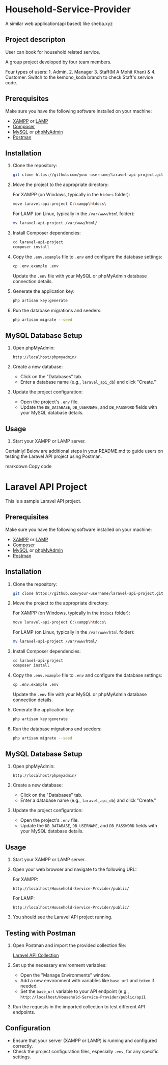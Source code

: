 # Household-Service-Provider

A similar web application(api based) like sheba.xyz

## Project descripton

User can book for household related service.

A group project developed by four team members.

Four types of users: 1. Admin, 2. Manager 3. Staff(M A Mohit Khan) & 4. Customer.
Switch to the kemono_koda branch to check Staff's service code.

## Prerequisites

Make sure you have the following software installed on your machine:

- [XAMPP](https://www.apachefriends.org/index.html) or [LAMP](https://bitnami.com/stack/lamp)
- [Composer](https://getcomposer.org/)
- [MySQL](https://dev.mysql.com/downloads/mysql/) or [phpMyAdmin](https://www.phpmyadmin.net/)
- [Postman](https://www.postman.com/)

## Installation

1. Clone the repository:

    ```bash
    git clone https://github.com/your-username/laravel-api-project.git
    ```

2. Move the project to the appropriate directory:

   For XAMPP (on Windows, typically in the `htdocs` folder):

    ```bash
    move laravel-api-project C:\xampp\htdocs\
    ```

   For LAMP (on Linux, typically in the `/var/www/html` folder):

    ```bash
    mv laravel-api-project /var/www/html/
    ```

3. Install Composer dependencies:

    ```bash
    cd laravel-api-project
    composer install
    ```

4. Copy the `.env.example` file to `.env` and configure the database settings:

    ```bash
    cp .env.example .env
    ```

    Update the `.env` file with your MySQL or phpMyAdmin database connection details.

5. Generate the application key:

    ```bash
    php artisan key:generate
    ```

6. Run the database migrations and seeders:

    ```bash
    php artisan migrate --seed
    ```

## MySQL Database Setup

1. Open phpMyAdmin:

    ```url
    http://localhost/phpmyadmin/
    ```

2. Create a new database:

    - Click on the "Databases" tab.
    - Enter a database name (e.g., `laravel_api_db`) and click "Create."

3. Update the project configuration:

    - Open the project's `.env` file.
    - Update the `DB_DATABASE`, `DB_USERNAME`, and `DB_PASSWORD` fields with your MySQL database details.

## Usage

1. Start your XAMPP or LAMP server.


Certainly! Below are additional steps in your README.md to guide users on testing the Laravel API project using Postman.

markdown
Copy code
# Laravel API Project

This is a sample Laravel API project.

## Prerequisites

Make sure you have the following software installed on your machine:

- [XAMPP](https://www.apachefriends.org/index.html) or [LAMP](https://bitnami.com/stack/lamp)
- [Composer](https://getcomposer.org/)
- [MySQL](https://dev.mysql.com/downloads/mysql/) or [phpMyAdmin](https://www.phpmyadmin.net/)
- [Postman](https://www.postman.com/)

## Installation

1. Clone the repository:

    ```bash
    git clone https://github.com/your-username/laravel-api-project.git
    ```

2. Move the project to the appropriate directory:

   For XAMPP (on Windows, typically in the `htdocs` folder):

    ```bash
    move laravel-api-project C:\xampp\htdocs\
    ```

   For LAMP (on Linux, typically in the `/var/www/html` folder):

    ```bash
    mv laravel-api-project /var/www/html/
    ```

3. Install Composer dependencies:

    ```bash
    cd laravel-api-project
    composer install
    ```

4. Copy the `.env.example` file to `.env` and configure the database settings:

    ```bash
    cp .env.example .env
    ```

    Update the `.env` file with your MySQL or phpMyAdmin database connection details.

5. Generate the application key:

    ```bash
    php artisan key:generate
    ```

6. Run the database migrations and seeders:

    ```bash
    php artisan migrate --seed
    ```

## MySQL Database Setup

1. Open phpMyAdmin:

    ```url
    http://localhost/phpmyadmin/
    ```

2. Create a new database:

    - Click on the "Databases" tab.
    - Enter a database name (e.g., `laravel_api_db`) and click "Create."

3. Update the project configuration:

    - Open the project's `.env` file.
    - Update the `DB_DATABASE`, `DB_USERNAME`, and `DB_PASSWORD` fields with your MySQL database details.

## Usage

1. Start your XAMPP or LAMP server.

2. Open your web browser and navigate to the following URL:

    For XAMPP:

    ```url
    http://localhost/Household-Service-Provider/public/
    ```

    For LAMP:

    ```url
    http://localhost/Household-Service-Provider/public/
    ```


3. You should see the Laravel API project running.

## Testing with Postman

1. Open Postman and import the provided collection file:

    [Laravel API Collection](./postman/Laravel_API_Collection.json)

2. Set up the necessary environment variables:

    - Open the "Manage Environments" window.
    - Add a new environment with variables like `base_url` and `token` if needed.
    - Set the `base_url` variable to your API endpoint (e.g., `http://localhost/Household-Service-Provider/public/api`).

3. Run the requests in the imported collection to test different API endpoints.

## Configuration

- Ensure that your server (XAMPP or LAMP) is running and configured correctly.
- Check the project configuration files, especially `.env`, for any specific settings.
